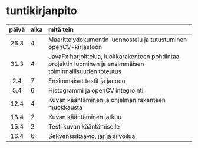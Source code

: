 # tuntikirjanpito

| päivä | aika | mitä tein  |
| :----:|:-----| :-----|
| 26.3  | 4    | Maarittelydokumentin luonnostelu ja tutustuminen openCV-kirjastoon |
| 31.3  | 4    | JavaFx harjoittelua, luokkarakenteen pohdintaa, projektin luominen ja ensimmäisen toiminnallisuuden toteutus |
| 2.4   | 7    | Ensimmaiset testit ja jacoco|
| 5.4   | 6    | Histogrammi ja openCV integrointi|
| 12.4  | 4    | Kuvan kääntäminen ja ohjelman rakenteen muokkausta|
| 13.4  | 2    | Kuvan kääntäminen jatkuu|
| 15.4  | 2    | Testi kuvan kääntämiselle|
| 16.4  | 6    | Sekvenssikaavio, jar ja siivoilua|
